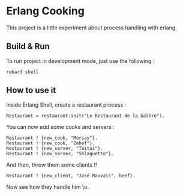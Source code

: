 # Erlang Cooking #

This project is a little experiment about process handling with erlang.

## Build & Run ##

To run project in development mode, just use the following :
```
rebar3 shell
```

## How to use it ##

Inside Erlang Shell, create a restaurant process :
```
Restaurant = restaurant:init("Le Restaurant de la Galère").
```

You can now add some cooks and servers :
```
Restaurant ! {new_cook, "Morsay"}.
Restaurant ! {new_cook, "Zehef"}.
Restaurant ! {new_server, "Taitai"}.
Restaurant ! {new_server, "Shlaguetto"}.
```

And then, throw them some clients !!
```
Restaurant ! {new_client, "José Mauvais", beef}.
```

Now see how they handle him \o\.
